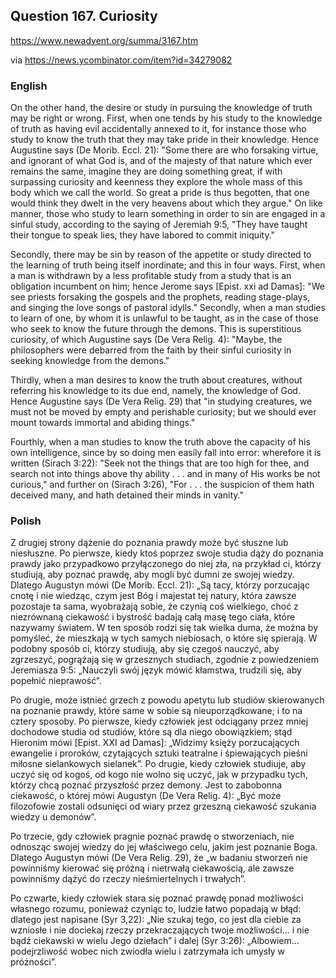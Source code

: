 ## Question 167. Curiosity

https://www.newadvent.org/summa/3167.htm

via https://news.ycombinator.com/item?id=34279082

### English

On the other hand, the desire or study in pursuing the knowledge of truth may be right or wrong. First, when one tends by his study to the knowledge of truth as having evil accidentally annexed to it, for instance those who study to know the truth that they may take pride in their knowledge. Hence Augustine says (De Morib. Eccl. 21): "Some there are who forsaking virtue, and ignorant of what God is, and of the majesty of that nature which ever remains the same, imagine they are doing something great, if with surpassing curiosity and keenness they explore the whole mass of this body which we call the world. So great a pride is thus begotten, that one would think they dwelt in the very heavens about which they argue." On like manner, those who study to learn something in order to sin are engaged in a sinful study, according to the saying of Jeremiah 9:5, "They have taught their tongue to speak lies, they have labored to commit iniquity."

Secondly, there may be sin by reason of the appetite or study directed to the learning of truth being itself inordinate; and this in four ways. First, when a man is withdrawn by a less profitable study from a study that is an obligation incumbent on him; hence Jerome says [Epist. xxi ad Damas]: "We see priests forsaking the gospels and the prophets, reading stage-plays, and singing the love songs of pastoral idylls." Secondly, when a man studies to learn of one, by whom it is unlawful to be taught, as in the case of those who seek to know the future through the demons. This is superstitious curiosity, of which Augustine says (De Vera Relig. 4): "Maybe, the philosophers were debarred from the faith by their sinful curiosity in seeking knowledge from the demons."

Thirdly, when a man desires to know the truth about creatures, without referring his knowledge to its due end, namely, the knowledge of God. Hence Augustine says (De Vera Relig. 29) that "in studying creatures, we must not be moved by empty and perishable curiosity; but we should ever mount towards immortal and abiding things."

Fourthly, when a man studies to know the truth above the capacity of his own intelligence, since by so doing men easily fall into error: wherefore it is written (Sirach 3:22): "Seek not the things that are too high for thee, and search not into things above thy ability . . . and in many of His works be not curious," and further on (Sirach 3:26), "For . . . the suspicion of them hath deceived many, and hath detained their minds in vanity."

### Polish

Z drugiej strony dążenie do poznania prawdy może być słuszne lub niesłuszne. Po pierwsze, kiedy ktoś poprzez swoje studia dąży do poznania prawdy jako przypadkowo przyłączonego do niej zła, na przykład ci, którzy studiują, aby poznać prawdę, aby mogli być dumni ze swojej wiedzy. Dlatego Augustyn mówi (De Morib. Eccl. 21): „Są tacy, którzy porzucając cnotę i nie wiedząc, czym jest Bóg i majestat tej natury, która zawsze pozostaje ta sama, wyobrażają sobie, że czynią coś wielkiego, choć z niezrównaną ciekawość i bystrość badają całą masę tego ciała, które nazywamy światem. W ten sposób rodzi się tak wielka duma, że można by pomyśleć, że mieszkają w tych samych niebiosach, o które się spierają. W podobny sposób ci, którzy studiują, aby się czegoś nauczyć, aby zgrzeszyć, pogrążają się w grzesznych studiach, zgodnie z powiedzeniem Jeremiasza 9:5: „Nauczyli swój język mówić kłamstwa, trudzili się, aby popełnić nieprawość”.

Po drugie, może istnieć grzech z powodu apetytu lub studiów skierowanych na poznanie prawdy, które same w sobie są nieuporządkowane; i to na cztery sposoby. Po pierwsze, kiedy człowiek jest odciągany przez mniej dochodowe studia od studiów, które są dla niego obowiązkiem; stąd Hieronim mówi [Epist. XXI ad Damas]: „Widzimy księży porzucających ewangelie i proroków, czytających sztuki teatralne i śpiewających pieśni miłosne sielankowych sielanek”. Po drugie, kiedy człowiek studiuje, aby uczyć się od kogoś, od kogo nie wolno się uczyć, jak w przypadku tych, którzy chcą poznać przyszłość przez demony. Jest to zabobonna ciekawość, o której mówi Augustyn (De Vera Relig. 4): „Być może filozofowie zostali odsunięci od wiary przez grzeszną ciekawość szukania wiedzy u demonów”.

Po trzecie, gdy człowiek pragnie poznać prawdę o stworzeniach, nie odnosząc swojej wiedzy do jej właściwego celu, jakim jest poznanie Boga. Dlatego Augustyn mówi (De Vera Relig. 29), że „w badaniu stworzeń nie powinniśmy kierować się próżną i nietrwałą ciekawością, ale zawsze powinniśmy dążyć do rzeczy nieśmiertelnych i trwałych”.

Po czwarte, kiedy człowiek stara się poznać prawdę ponad możliwości własnego rozumu, ponieważ czyniąc to, ludzie łatwo popadają w błąd: dlatego jest napisane (Syr 3,22): „Nie szukaj tego, co jest dla ciebie za wzniosłe i nie dociekaj rzeczy przekraczających twoje możliwości… i nie bądź ciekawski w wielu Jego dziełach” i dalej (Syr 3:26): „Albowiem… podejrzliwość wobec nich zwiodła wielu i zatrzymała ich umysły w próżności”.
